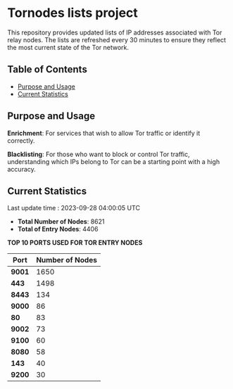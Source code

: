 # Tornodes lists project

This repository provides updated lists of IP addresses associated with Tor relay nodes. The lists are refreshed every 30 minutes to ensure they reflect the most current state of the Tor network.

## Table of Contents

- [Purpose and Usage](#purpose-and-usage)
- [Current Statistics](#current-statistics)


## Purpose and Usage

**Enrichment**: For services that wish to allow Tor traffic or identify it correctly.

**Blacklisting**: For those who want to block or control Tor traffic, understanding which IPs belong to Tor can be a starting point with a high accuracy.

## Current Statistics

Last update time : 2023-09-28 04:00:05 UTC

- **Total Number of Nodes**: 8621
- **Total of Entry Nodes**: 4406

**TOP 10 PORTS USED FOR TOR ENTRY NODES**

| **Port** | **Number of Nodes** |
|------|-----------------|
| **9001**   | 1650  |
| **443**   | 1498  |
| **8443**   | 134  |
| **9000**   | 86  |
| **80**   | 83  |
| **9002**   | 73  |
| **9100**   | 60  |
| **8080**   | 58  |
| **143**   | 40  |
| **9200**   | 30  |

